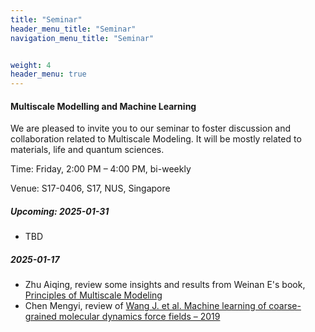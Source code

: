 ```yaml
---
title: "Seminar"
header_menu_title: "Seminar"
navigation_menu_title: "Seminar"


weight: 4
header_menu: true
---
```


#### Multiscale Modelling and Machine Learning

We are pleased to invite you to our seminar to foster discussion and collaboration related to Multiscale Modeling. It will be mostly related to materials, life and quantum sciences.

Time: Friday, 2:00 PM – 4:00 PM, bi-weekly

Venue: S17-0406, S17, NUS, Singapore

##### Upcoming: 2025-01-31
- TBD

##### 2025-01-17
- Zhu Aiqing, review some insights and results from Weinan E's book, [Principles of Multiscale Modeling](https://web.math.princeton.edu/~weinan/papers/weinan_book.pdf)
- Chen Mengyi, review of [Wang J. et al. Machine learning of coarse-grained molecular dynamics force fields – 2019](https://pubs.acs.org/doi/pdf/10.1021/acscentsci.8b00913)